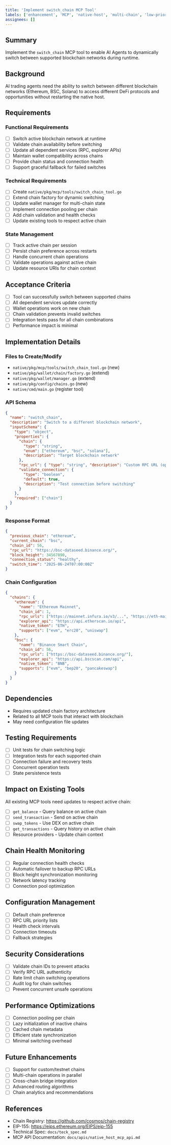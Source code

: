 ```yaml
---
title: 'Implement switch_chain MCP Tool'
labels: ['enhancement', 'MCP', 'native-host', 'multi-chain', 'low-priority']
assignees: []
---
```


## Summary

Implement the `switch_chain` MCP tool to enable AI Agents to dynamically switch between supported blockchain networks during runtime.

## Background

AI trading agents need the ability to switch between different blockchain networks (Ethereum, BSC, Solana) to access different DeFi protocols and opportunities without restarting the native host.

## Requirements

### Functional Requirements

- [ ] Switch active blockchain network at runtime
- [ ] Validate chain availability before switching
- [ ] Update all dependent services (RPC, explorer APIs)
- [ ] Maintain wallet compatibility across chains
- [ ] Provide chain status and connection health
- [ ] Support graceful fallback for failed switches

### Technical Requirements

- [ ] Create `native/pkg/mcp/tools/switch_chain_tool.go`
- [ ] Extend chain factory for dynamic switching
- [ ] Update wallet manager for multi-chain state
- [ ] Implement connection pooling per chain
- [ ] Add chain validation and health checks
- [ ] Update existing tools to respect active chain

### State Management

- [ ] Track active chain per session
- [ ] Persist chain preference across restarts
- [ ] Handle concurrent chain operations
- [ ] Validate operations against active chain
- [ ] Update resource URIs for chain context

## Acceptance Criteria

- [ ] Tool can successfully switch between supported chains
- [ ] All dependent services update correctly
- [ ] Wallet operations work on new chain
- [ ] Chain validation prevents invalid switches
- [ ] Integration tests pass for all chain combinations
- [ ] Performance impact is minimal

## Implementation Details

### Files to Create/Modify

- `native/pkg/mcp/tools/switch_chain_tool.go` (new)
- `native/pkg/wallet/chain/factory.go` (extend)
- `native/pkg/wallet/manager.go` (extend)
- `native/pkg/config/chains.go` (new)
- `native/cmd/main.go` (register tool)

### API Schema

```json
{
  "name": "switch_chain",
  "description": "Switch to a different blockchain network",
  "inputSchema": {
    "type": "object",
    "properties": {
      "chain": {
        "type": "string",
        "enum": ["ethereum", "bsc", "solana"],
        "description": "Target blockchain network"
      },
      "rpc_url": { "type": "string", "description": "Custom RPC URL (optional)" },
      "validate_connection": {
        "type": "boolean",
        "default": true,
        "description": "Test connection before switching"
      }
    },
    "required": ["chain"]
  }
}
```

### Response Format

```json
{
  "previous_chain": "ethereum",
  "current_chain": "bsc",
  "chain_id": 56,
  "rpc_url": "https://bsc-dataseed.binance.org/",
  "block_height": 34567890,
  "connection_status": "healthy",
  "switch_time": "2025-06-24T07:00:00Z"
}
```

### Chain Configuration

```json
{
  "chains": {
    "ethereum": {
      "name": "Ethereum Mainnet",
      "chain_id": 1,
      "rpc_urls": ["https://mainnet.infura.io/v3/...", "https://eth-mainnet.alchemyapi.io/v2/..."],
      "explorer_api": "https://api.etherscan.io/api",
      "native_token": "ETH",
      "supports": ["evm", "erc20", "uniswap"]
    },
    "bsc": {
      "name": "Binance Smart Chain",
      "chain_id": 56,
      "rpc_urls": ["https://bsc-dataseed.binance.org/"],
      "explorer_api": "https://api.bscscan.com/api",
      "native_token": "BNB",
      "supports": ["evm", "bep20", "pancakeswap"]
    }
  }
}
```

## Dependencies

- Requires updated chain factory architecture
- Related to all MCP tools that interact with blockchain
- May need configuration file updates

## Testing Requirements

- [ ] Unit tests for chain switching logic
- [ ] Integration tests for each supported chain
- [ ] Connection failure and recovery tests
- [ ] Concurrent operation tests
- [ ] State persistence tests

## Impact on Existing Tools

All existing MCP tools need updates to respect active chain:

- [ ] `get_balance` - Query balance on active chain
- [ ] `send_transaction` - Send on active chain
- [ ] `swap_tokens` - Use DEX on active chain
- [ ] `get_transactions` - Query history on active chain
- [ ] Resource providers - Update chain context

## Chain Health Monitoring

- [ ] Regular connection health checks
- [ ] Automatic failover to backup RPC URLs
- [ ] Block height synchronization monitoring
- [ ] Network latency tracking
- [ ] Connection pool optimization

## Configuration Management

- [ ] Default chain preference
- [ ] RPC URL priority lists
- [ ] Health check intervals
- [ ] Connection timeouts
- [ ] Fallback strategies

## Security Considerations

- [ ] Validate chain IDs to prevent attacks
- [ ] Verify RPC URL authenticity
- [ ] Rate limit chain switching operations
- [ ] Audit log for chain switches
- [ ] Prevent concurrent unsafe operations

## Performance Optimizations

- [ ] Connection pooling per chain
- [ ] Lazy initialization of inactive chains
- [ ] Cached chain metadata
- [ ] Efficient state synchronization
- [ ] Minimal switching overhead

## Future Enhancements

- [ ] Support for custom/testnet chains
- [ ] Multi-chain operations in parallel
- [ ] Cross-chain bridge integration
- [ ] Advanced routing algorithms
- [ ] Chain analytics and recommendations

## References

- Chain Registry: https://github.com/cosmos/chain-registry
- EIP-155: https://eips.ethereum.org/EIPS/eip-155
- Technical Spec: `docs/teck_spec.md`
- MCP API Documentation: `docs/apis/native_host_mcp_api.md`
